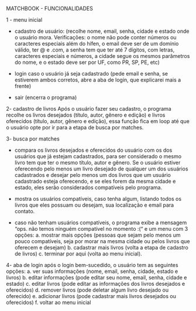MATCHBOOK - FUNCIONALIDADES

1 - menu inicial
- cadastro de usuário:
(recolhe nome, email, senha, cidade e estado onde o usuário mora. Verificações: o nome não pode conter números ou caracteres especiais além do hífen, o email deve ser de um domínio válido, ter @ e .com, a senha tem que ter até 7 dígitos, com letras, caracteres especiais e números, a cidade segue os mesmos parâmetros do nome, e o estado deve ser por UF, como PR, SP, PE, etc)

- login caso o usuário já seja cadastrado (pede email e senha, se estiverem ambos corretos, abre a aba de login, que explicarei mais a frente)

- sair (encerra o programa)

2- cadastro de livros
Após o usuário fazer seu cadastro, o programa recolhe os livros desejados (título, autor, gênero e edição) e livros oferecidos (título, autor, gênero e edição), essa função fica em loop até que o usuário opte por ir para a etapa de busca por matches.
 
3- busca por matches
- compara os livros desejados e oferecidos do usuário com os dos usuários que já estejam cadastrados, para ser considerado o mesmo livro tem que ter o mesmo título, autor e gênero. Se o usuário estiver oferecendo pelo menos um livro desejado de qualquer um dos usuários cadastrados e desejar pelo menos um dos livros que um usuário cadastrado esteja oferecendo, e se eles forem da mesma cidade e estado, eles serão considerados compatíveis pelo programa.

- mostra os usuários compatíveis, caso tenha algum, listando todos os livros que eles possuam ou desejam, sua localização e email para contato.

- caso não tenham usuários compatíveis, o programa exibe a mensagem “ops. não temos ninguém compatível no momento :(“ e um menu com 3 opções:
a. mostrar mais opções (pessoas que sejam pelo menos um pouco compatíveis, seja por morar na mesma cidade ou pelos livros que oferecem e desejam)
b. cadastrar mais livros (volta a etapa de cadastro de livros) 
c. terminar por aqui (volta ao menu inicial).

4- aba de login
após o login bem-sucedido, o usuário tem as seguintes opções:
a. ver suas informações (nome, email, senha, cidade, estado e livros)
b. editar informações (pode editar seu nome, email, senha, cidade e estado)
c. editar livros (pode editar as informações dos livros desejados e oferecidos)
d. remover livros (pode deletar algum livro desejado ou oferecido)
e. adicionar livros (pode cadastrar mais livros desejados ou oferecidos)
f. voltar ao menu inicial
